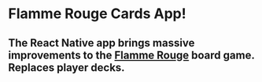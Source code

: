 # Flamme Rouge Cards App!   

## The React Native app brings massive improvements to the [Flamme Rouge](https://boardgamegeek.com/boardgame/199478/flamme-rouge) board game. Replaces player decks.

